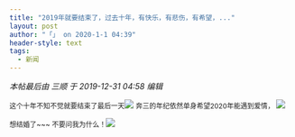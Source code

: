 ```yaml
---
title: "2019年就要结束了，过去十年，有快乐，有悲伤，有希望，..."
layout: post
author: "「」 on 2020-1-1 04:39"
header-style: text
tags:
  - 新闻
---
```


 
<!--加载伯招聘的帖子--> <i class="pstatus"> 本帖最后由 三顺 于 2019-12-31 04:58 编辑 </i>
 
 <font color="#212121"><font face="-apple-system, BlinkMacSystemFont, &amp;quot;"><font style="font-size:12px">这个十年不知不觉就要结束了最后一天</font></font></font><img src="https://bbs.boniu123.ccstatic/image/smiley/2jingz/31.gif" smilieid="326">
 <font color="#212121"><font face="-apple-system, BlinkMacSystemFont, &amp;quot;"><font style="font-size:12px">奔三的年纪依然单身希望2020年能遇到爱情， </font></font></font><img src="https://bbs.boniu123.ccstatic/image/smiley/2jingz/03.gif" smilieid="332">
 
 <font color="#212121"><font face="-apple-system, BlinkMacSystemFont, &amp;quot;"><font style="font-size:12px">想结婚了~~~ 不要问我为什么！</font></font></font><img src="https://bbs.boniu123.ccstatic/image/smiley/2jingz/06.gif" smilieid="335">
 
 

